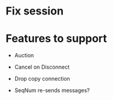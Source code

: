 # Fix session

Features to support
==


* Auction
* Cancel on Disconnect
* Drop copy connection

* SeqNum re-sends messages?
